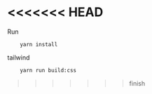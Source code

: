 <<<<<<< HEAD
=======
Run

```
    yarn install
```

tailwind

```
    yarn run build:css
```
>>>>>>> finish
